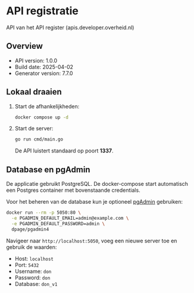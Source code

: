 # API registratie

API van het API register (apis.developer.overheid.nl)

## Overview
- API version: 1.0.0
- Build date: 2025-04-02
- Generator version: 7.7.0

## Lokaal draaien
1. Start de afhankelijkheden:
   ```bash
   docker compose up -d
   ```
2. Start de server:
   ```bash
   go run cmd/main.go
   ```
   De API luistert standaard op poort **1337**.

## Database en pgAdmin
De applicatie gebruikt PostgreSQL. De docker-compose start automatisch een Postgres container met bovenstaande credentials.

Voor het beheren van de database kun je optioneel [pgAdmin](https://www.pgadmin.org/) gebruiken:
```bash
docker run --rm -p 5050:80 \
  -e PGADMIN_DEFAULT_EMAIL=admin@example.com \
  -e PGADMIN_DEFAULT_PASSWORD=admin \
  dpage/pgadmin4
```
Navigeer naar `http://localhost:5050`, voeg een nieuwe server toe en gebruik de waarden:
- Host: `localhost`
- Port: `5432`
- Username: `don`
- Password: `don`
- Database: `don_v1`
